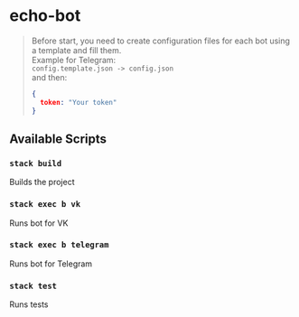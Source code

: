 # echo-bot

> Before start, you need to create configuration files for each bot using a template and fill them.  
> Example for Telegram:  
> `config.template.json -> config.json`  
> and then:
> ```json
> {
>   token: "Your token"
> }
> ```
>

## Available Scripts

### `stack build`
Builds the project

### `stack exec b vk`
Runs bot for VK

### `stack exec b telegram`
Runs bot for Telegram

### `stack test`
Runs tests
